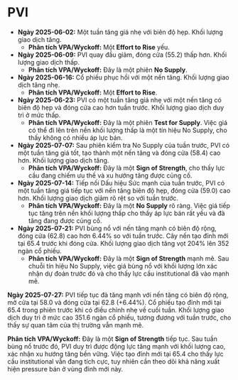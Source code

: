 # PVI

- **Ngày 2025-06-02:** Một tuần tăng giá nhẹ với biên độ hẹp. Khối lượng giao dịch tăng.
    - **Phân tích VPA/Wyckoff:** Một **Effort to Rise** yếu.
- **Ngày 2025-06-09:** PVI quay đầu giảm, đóng cửa (55.2) thấp hơn. Khối lượng giao dịch thấp.
    - **Phân tích VPA/Wyckoff:** Đây là một phiên **No Supply**.
- **Ngày 2025-06-16:** Cổ phiếu phục hồi với một nến tăng. Khối lượng giao dịch tăng nhẹ.
    - **Phân tích VPA/Wyckoff:** Một **Effort to Rise**.
- **Ngày 2025-06-23:** PVI có một tuần tăng giá nhẹ với một nến tăng có biên độ hẹp và đóng cửa cao hơn tuần trước. Khối lượng giao dịch duy trì ở mức thấp.
    - **Phân tích VPA/Wyckoff:** Đây là một phiên **Test for Supply**. Việc giá có thể đi lên trên nền khối lượng thấp là một tín hiệu No Supply, cho thấy không có nhiều áp lực bán.
- **Ngày 2025-07-07:** Sau phiên kiểm tra No Supply của tuần trước, PVI có một tuần tăng giá tốt, tạo thành một nến tăng và đóng cửa (58.4) cao hơn. Khối lượng giao dịch tăng.
    - **Phân tích VPA/Wyckoff:** Đây là một **Sign of Strength**, cho thấy lực cầu đang chiếm ưu thế và xu hướng tăng được củng cố.
- **Ngày 2025-07-14:** Tiếp nối Dấu hiệu Sức mạnh của tuần trước, PVI có một tuần tăng giá tiếp tục với nến tăng biên độ hẹp, đóng cửa (59.0) cao hơn. Khối lượng giao dịch giảm rõ rệt so với tuần trước.
    - **Phân tích VPA/Wyckoff:** Đây là một **No Supply** rõ ràng. Việc giá tiếp tục tăng trên nền khối lượng thấp cho thấy áp lực bán rất yếu và đà tăng đang được củng cố.
- **Ngày 2025-07-21:** PVI bùng nổ với nến tăng mạnh có biên độ rộng, đóng cửa (62.8) cao hơn 6.44% so với tuần trước. Cây nến tạo đỉnh mới tại 65.4 trước khi đóng cửa. Khối lượng giao dịch tăng vọt 204% lên 352 ngàn cổ phiếu.
    - **Phân tích VPA/Wyckoff:** Đây là một **Sign of Strength** mạnh mẽ. Sau chuỗi tín hiệu No Supply, việc giá bùng nổ với khối lượng lớn xác nhận dự đoán trước đó và cho thấy lực cầu institutional đã vào mạnh mẽ.


**Ngày 2025-07-27:** PVI tiếp tục đà tăng mạnh với nến tăng có biên độ rộng, mở cửa tại 58.0 và đóng cửa tại 62.8 (+6.44%). Cổ phiếu tạo đỉnh mới tại 65.4 trong phiên trước khi có điều chỉnh nhẹ về cuối tuần. Khối lượng giao dịch duy trì ở mức cao 351.6 ngàn cổ phiếu, tương đương với tuần trước, cho thấy sự quan tâm của thị trường vẫn mạnh mẽ.

**Phân tích VPA/Wyckoff:** Đây là một **Sign of Strength** tiếp tục. Sau tuần bùng nổ trước đó, PVI duy trì được động lực tăng mạnh với khối lượng cao, xác nhận xu hướng tăng bền vững. Việc tạo đỉnh mới tại 65.4 cho thấy lực cầu institutional vẫn đang tích cực, tuy nhiên cần theo dõi khả năng xuất hiện pressure bán ở vùng đỉnh mới này.
